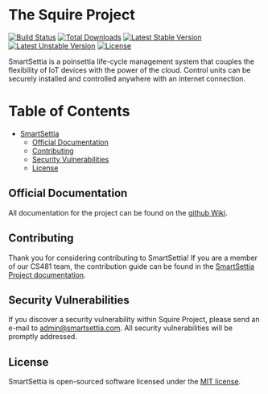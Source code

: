 # The Squire Project

[![Build Status](https://travis-ci.org/uidaho/smartsettia.svg?branch=master)](https://travis-ci.org/uidaho/smartsettia)
[![Total Downloads](https://poser.pugx.org/uidaho/smartsettia/d/total.svg)](https://packagist.org/packages/uidaho/smartsettia)
[![Latest Stable Version](https://poser.pugx.org/uidaho/smartsettia/v/stable.svg)](https://packagist.org/packages/uidaho/smartsettia)
[![Latest Unstable Version](https://poser.pugx.org/uidaho/smartsettia/v/unstable.svg)](https://packagist.org/packages/uidaho/smartsettia)
[![License](https://poser.pugx.org/uidaho/smartsettia/license.svg)](https://packagist.org/packages/uidaho/smartsettia)

SmartSettia is a poinsettia life-cycle management system that couples the flexibility of IoT devices with the power of the cloud. Control units can be securely installed and controlled anywhere with an internet connection.

Table of Contents
=================

  * [SmartSettia](#smartsettia)
    * [Official Documentation](#official-documentation)
    * [Contributing](#contributing)
    * [Security Vulnerabilities](#security-vulnerabilities)
    * [License](#license)

## Official Documentation

All documentation for the project can be found on the [github Wiki](https://github.com/uidaho/smartsettia/wiki).

## Contributing

Thank you for considering contributing to SmartSettia! If you are a member of our CS481 team, the contribution guide can be found in the [SmartSettia Project documentation](https://github.com/uidaho/smartsettia/wiki/Contributions).

## Security Vulnerabilities

If you discover a security vulnerability within Squire Project, please send an e-mail to admin@smartsettia.com. All security vulnerabilities will be promptly addressed.

## License

SmartSettia is open-sourced software licensed under the [MIT license](http://opensource.org/licenses/MIT).
